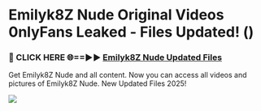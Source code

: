 # Emilyk8Z Nude Original Videos 0nlyFans Leaked - Files Updated! ()

<h3>🔴 CLICK HERE 🌐==►► <a href="https://tinyurl.com/leaks-videos" rel="nofollow">Emilyk8Z Nude Updated Files</a></h3>

Get Emilyk8Z Nude and all content. Now you can access all videos and pictures of Emilyk8Z Nude. New Updated Files 2025!

[![](https://i.imgur.com/KQgVmj3.gif)](https://tinyurl.com/leaks-videos)